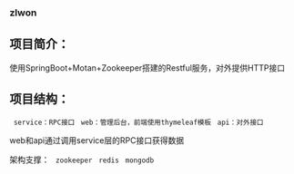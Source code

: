 ### zlwon
## 项目简介：
使用SpringBoot+Motan+Zookeeper搭建的Restful服务，对外提供HTTP接口

## 项目结构：
` service：RPC接口`
` web：管理后台，前端使用thymeleaf模板`
` api：对外接口`

web和api通过调用service层的RPC接口获得数据


架构支撑：
` zookeeper`
` redis`
` mongodb`